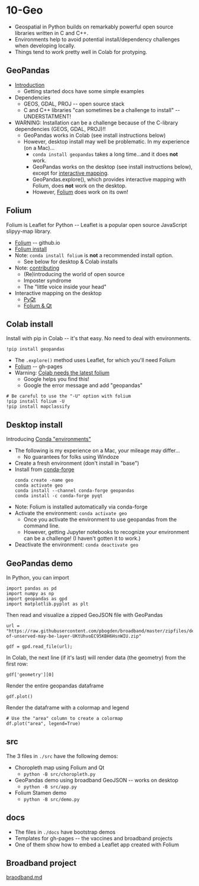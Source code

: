 
# 10-Geo

* Geospatial in Python builds on remarkably powerful open source libraries written in C and C++.
* Environments help to avoid potential install/dependency challenges when developing locally.
* Things tend to work pretty well in Colab for protyping.

## GeoPandas

* [Introduction](https://geopandas.org/en/stable/getting_started/introduction.html)
  * Getting started docs have some simple examples
* Dependencies
  * GEOS, GDAL, PROJ -- open source stack
  * C and C++ libraries "can sometimes be a challenge to install" -- UNDERSTATMENT!
* WARNING: Installation can be a challenge because of the C-library dependencies (GEOS, GDAL, PROJ)!!
  * GeoPandas works in Colab (see install instructions below)
  * However, desktop install may well be problematic. In my experience (on a Mac)...
    * `conda install geopandas` takes a long time...and it does **not** work.
    * GeoPandas works on the desktop (see install instructions below), except for [interactive mapping](https://geopandas.org/en/stable/docs/user_guide/interactive_mapping.html).
    * GeoPandas.explore(), which provides interactive mapping with Folium, does **not** work on the desktop.
    * However, [Folium](https://python-visualization.github.io/folium/) does work on its own!

## Folium

Folium is Leaflet for Python -- Leaflet is a popular open source JavaScript slipyy-map library.

* [Folium](https://python-visualization.github.io/folium/) -- github.io
* [Folium install](https://python-visualization.github.io/folium/installing.html)
* Note: `conda install folium` is **not** a recommended install option.
  * See below for desktop & Colab installs
* Note: [contributing](https://github.com/python-visualization/folium/blob/main/.github/CONTRIBUTING.md)
  * (Re)introducing the world of open source
  * Imposter syndrome
  * The "little voice inside your head"
* Interactive mapping on the desktop
  * [PyQt](https://riverbankcomputing.com/software/pyqt)
  * [Folium & Qt](https://stackoverflow.com/questions/58590199/how-to-show-folium-map-inside-a-pyqt5-gui)

## Colab install

Install with pip in Colab -- it's that easy. No need to deal with environments.

```
!pip install geopandas
```

* The `.explore()` method uses Leaflet, for which you'll need Folium
* [Folium](https://python-visualization.github.io/folium/) -- gh-pages
* Warning: [Colab needs the latest folium](https://github.com/geopandas/geopandas/issues/2187)
  * Google helps you find this!
  * Google the error message and add "geopandas"

```
# Be careful to use the "-U" option with folium
!pip install folium -U
!pip install mapclassify
```

## Desktop install

Introducing [Conda "environments"](https://docs.conda.io/projects/conda/en/latest/user-guide/concepts/environments.html)

* The following is my experience on a Mac, your mileage may differ...
  * No guarantees for folks using Windoze
* Create a fresh environment (don't install in "base")
* Install from [conda-forge](https://conda-forge.org/docs/)
  ```
  conda create -name geo
  conda activate geo
  conda install --channel conda-forge geopandas
  conda install -c conda-forge pyqt
  ```
* Note: Folium is installed automatically via conda-forge
* Activate the environment: `conda activate geo`
  * Once you activate the environment to use geopandas from the command line.
  * However, getting Jupyter notebooks to recognize your environment can be a challenge! (I haven't gotten it to work.)
* Deactivate the environment: `conda deactivate geo`

## GeoPandas demo

In Python, you can import

```
import pandas as pd
import numpy as np
import geopandas as gpd
import matplotlib.pyplot as plt
```

Then read and visualize a zipped GeoJSON file with GeoPandas
```
url = "https://raw.githubusercontent.com/pbogden/broadband/master/zipfiles/density-of-unserved-may-be-layer-UKtUhvoEC95KBH6HsnWIU.zip"

gdf = gpd.read_file(url);
```

In Colab, the next line (if it's last) will render data (the geometry) from the first row:

```
gdf['geometry'][0]
```

Render the entire geopandas dataframe

```
gdf.plot()
```

Render the dataframe with a colormap and legend

```
# Use the "area" column to create a colormap
df.plot("area", legend=True)
```

## src

The 3 files in `./src` have the following demos:

* Choropleth map using Folium and Qt
  * `python -B src/choropleth.py`
* GeoPandas demo using broadband GeoJSON -- works on desktop
  * `python -B src/app.py`
* Folium Stamen demo
  * `python -B src/demo.py`

## docs

* The files in `./docs` have bootstrap demos
* Templates for gh-pages -- the vaccines and broadband projects
* One of them show how to embed a Leaflet app created with Folium

## Broadband project

[braodband.md](broadband.md)
